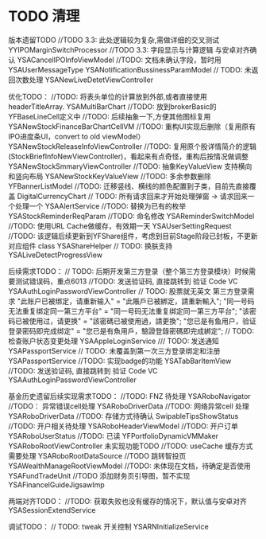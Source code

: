 # TODO 清理
版本遗留TODO
//TODO 3.3: 此处逻辑较为复杂,需做详细的交叉测试 YYIPOMarginSwitchProcessor
//TODO 3.3: 字段显示与计算逻辑 与安卓对齐确认 YSACancelIPOInfoViewModel
//TODO: 文档未确认字段，暂时用YSAUserMessageType YSANotificationBussinessParamModel
// TODO: 未返回次数处理 YSANewLiveDetetViewController


优化TODO：
//TODO: 将表头单位的计算放到外部,或者直接使用headerTitleArray. YSAMultiBarChart
//TODO: 放到brokerBasic的YFBaseLineCell定义中
//TODO: 后续抽象一下,方便其他图标复用  YSANewStockFinanceBarChartCellVM
//TODO: 重构UI实现后删除（复用原有IPO进度条UI，convert to old viewModel） YSANewStockReleaseInfoViewController
//TODO: 复用原个股详情简介的逻辑(StockBriefInfoNewViewController)，看起来有点奇怪，重构后按情况做调整 YSANewStockSmmaryViewController
//TODO: 抽象KeyValueView 支持横向和竖向布局 YSANewStockKeyValueView
//TODO: 多余参数删除 YFBannerListModel
//TODO: 迁移竖线、横线的颜色配置到子类，目前先直接覆盖 DigitalCurrencyChart
// TODO: 所有请求回来才开始处理弹窗 -> 请求回来一个处理一个 YSAAlertService
//TODO: 替换为已有的枚举 YSAStockReminderReqParam
//TODO: 命名修改 YSAReminderSwitchModel
//TODO: 使用URL Cache做缓存，有效期一天  YSAUserSettingRequest
//TODO: 该逻辑后续更新到YFShare组件，考虑到目前Stage阶段已封板，不更新对应组件 class YSAShareHelper
// TODO: 换肤支持 YSALiveDetectProgressView


后续需求TODO：
// TODO: 后期开发第三方登录（整个第三方登录模块）时候需要测试错误码，重点6013
//TODO: 发送验证码, 直接跳转到 验证 Code VC YSAAuthLoginPasswordViewController
// TODO: 股票就无英文 第三方登录需求
"此账户已被绑定，请重新输入" = "此賬戶已被綁定，請重新輸入";
"同一号码无法重复绑定同一第三方平台" = "同一号码无法重复绑定同一第三方平台";
"该密码已被使用过，请更换" = "該密碼已被使用過，請更換";
"您已是有鱼用户，验证登录密码即完成绑定" = "您已是有魚用戶，驗證登錄密碼即完成綁定";
// TODO: 检查账户状态变更处理 YSAAppleLoginService
/// TODO: 发送通知 YSAPassportService
// TODO: 未覆盖到第一次三方登录绑定和注册 YSAPassportService
//TODO: 实现badge的功能 YSATabBarItemView
//TODO: 发送验证码, 直接跳转到 验证 Code VC YSAAuthLoginPasswordViewController


基金历史遗留后续实现需求TODO：
//TODO: FNZ 待处理 YSARoboNavigator
//TODO： 异常错误cell处理 YSARoboDriverData
//TODO: 网络异常cell 处理 YSARoboDriverData
//TODO: 存储方式待确认 SwipableTipsShowStatus
//TODO: 开户相关待处理  YSARoboHeaderViewModel
//TODO: 开户订单 YSARoboUserStatus
//TODO: 已读 YFPortfolioDynamicVMMaker
YSARoboRootViewController 未实现功能TODO
//TODO: useCache 缓存方式需要处理 YSARoboRootDataSource
//TODO 跳转智投页 YSAWealthManageRootViewModel
//TODO: 未体现在文档，待确定是否使用 YSAFundTradeUnit
//TODO 添加财务页引导图，暂不实现  YSAFinancelGuideJigsawImp


两端对齐TODO：
//TODO: 获取失败也没有缓存的情况下，默认值与安卓对齐 YSASessionExtendService


调试TODO：
// TODO: tweak 开关控制 YSARNInitializeService